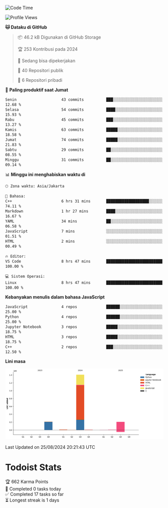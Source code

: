 <!--START_SECTION:waka-->
![Code Time](http://img.shields.io/badge/Code%20Time-23%20hrs%204%20mins-blue)

![Profile Views](http://img.shields.io/badge/Profil%20dilihat-302-blue)

**🐱 Dataku di GitHub** 

> 📦 46.2 kB Digunakan di GitHub Storage 
 > 
> 🏆 253 Kontribusi pada 2024
 > 
> 💼 Sedang bisa dipekerjakan
 > 
> 📜 40 Repositori publik 
 > 
> 🔑 6 Repositori pribadi 
 > 
📅 **Paling produktif saat Jumat** 

```text
Senin                    43 commits          ███░░░░░░░░░░░░░░░░░░░░░░   12.68 % 
Selasa                   54 commits          ████░░░░░░░░░░░░░░░░░░░░░   15.93 % 
Rabu                     45 commits          ███░░░░░░░░░░░░░░░░░░░░░░   13.27 % 
Kamis                    63 commits          █████░░░░░░░░░░░░░░░░░░░░   18.58 % 
Jumat                    74 commits          █████░░░░░░░░░░░░░░░░░░░░   21.83 % 
Sabtu                    29 commits          ██░░░░░░░░░░░░░░░░░░░░░░░   08.55 % 
Minggu                   31 commits          ██░░░░░░░░░░░░░░░░░░░░░░░   09.14 % 
```


📊 **Minggu ini menghabiskan waktu di** 

```text
🕑︎ Zona waktu: Asia/Jakarta

💬 Bahasa: 
C++                      6 hrs 31 mins       ███████████████████░░░░░░   74.11 % 
Markdown                 1 hr 27 mins        ████░░░░░░░░░░░░░░░░░░░░░   16.67 % 
YAML                     34 mins             ██░░░░░░░░░░░░░░░░░░░░░░░   06.58 % 
JavaScript               7 mins              ░░░░░░░░░░░░░░░░░░░░░░░░░   01.51 % 
HTML                     2 mins              ░░░░░░░░░░░░░░░░░░░░░░░░░   00.49 % 

🔥 Editor: 
VS Code                  8 hrs 47 mins       █████████████████████████   100.00 % 

💻 Sistem Operasi: 
Linux                    8 hrs 47 mins       █████████████████████████   100.00 % 
```

**Kebanyakan menulis dalam bahasa JavaScript** 

```text
JavaScript               4 repos             ██████░░░░░░░░░░░░░░░░░░░   25.00 % 
Python                   4 repos             ██████░░░░░░░░░░░░░░░░░░░   25.00 % 
Jupyter Notebook         3 repos             █████░░░░░░░░░░░░░░░░░░░░   18.75 % 
HTML                     3 repos             █████░░░░░░░░░░░░░░░░░░░░   18.75 % 
C++                      2 repos             ███░░░░░░░░░░░░░░░░░░░░░░   12.50 % 
```



**Lini masa**

![Lines of Code chart](https://raw.githubusercontent.com/yusuf601/yusuf601/main/assets/bar_graph.png)


 Last Updated on 25/08/2024 20:21:43 UTC
<!--END_SECTION:waka-->
# Todoist Stats

<!-- TODO-IST:START -->
🏆  662 Karma Points           
🌸  Completed 0 tasks today           
✅  Completed 17 tasks so far           
⏳  Longest streak is 1 days
<!-- TODO-IST:END -->
